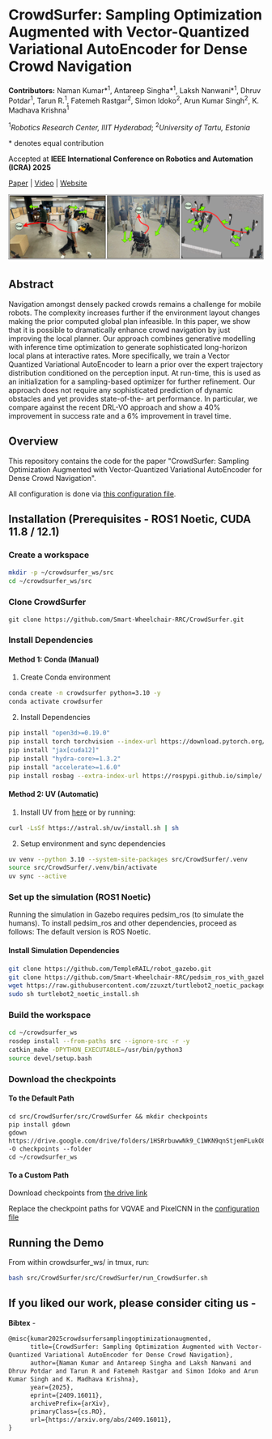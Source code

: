 # CrowdSurfer: Sampling Optimization Augmented with Vector-Quantized Variational AutoEncoder for Dense Crowd Navigation

**Contributors:** Naman Kumar*<sup>1</sup>, Antareep Singha*<sup>1</sup>, Laksh Nanwani\*<sup>1</sup>, Dhruv Potdar<sup>1</sup>, Tarun R.<sup>1</sup>, Fatemeh Rastgar<sup>2</sup>, Simon Idoko<sup>2</sup>, Arun Kumar Singh<sup>2</sup>, K. Madhava Krishna<sup>1</sup>

<sup>1</sup>_Robotics Research Center, IIIT Hyderabad_; <sup>2</sup>_University of Tartu, Estonia_

\* denotes equal contribution

Accepted at **IEEE International Conference on Robotics and Automation (ICRA) 2025**

[Paper](https://arxiv.org/abs/2409.16011) | [Video](https://youtu.be/BMDCYdxfaXM) | [Website](https://smart-wheelchair-rrc.github.io/CrowdSurfer-webpage/)

![teaser](./crowdsurfer.png)

## Abstract

Navigation amongst densely packed crowds remains a challenge for mobile robots. The complexity increases further if the environment layout changes making the prior computed global plan infeasible. In this paper, we show that it is possible to dramatically enhance crowd navigation by just improving the local planner. Our approach combines generative modelling with inference time optimization to generate sophisticated long-horizon local plans at interactive rates. More specifically, we train a Vector Quantized Variational AutoEncoder to learn a prior over the expert trajectory distribution conditioned on the perception input. At run-time, this is used as an initialization for a sampling-based optimizer for further refinement. Our approach does not require any sophisticated prediction of dynamic obstacles and yet provides state-of-the- art performance. In particular, we compare against the recent DRL-VO approach and show a 40% improvement in success rate and a 6% improvement in travel time.

## Overview

This repository contains the code for the paper "CrowdSurfer: Sampling Optimization Augmented with Vector-Quantized Variational AutoEncoder for Dense Crowd Navigation".

All configuration is done via [this configuration file](./src/CrowdSurfer/configuration/configuration.yaml).

## Installation (Prerequisites - ROS1 Noetic, CUDA 11.8 / 12.1)

### Create a workspace
```bash
mkdir -p ~/crowdsurfer_ws/src
cd ~/crowdsurfer_ws/src
```

### Clone CrowdSurfer
```
git clone https://github.com/Smart-Wheelchair-RRC/CrowdSurfer.git
```

### Install Dependencies
#### Method 1: Conda (Manual)
1. Create Conda environment
```bash
conda create -n crowdsurfer python=3.10 -y
conda activate crowdsurfer
```
2. Install Dependencies
```bash
pip install "open3d>=0.19.0"
pip install torch torchvision --index-url https://download.pytorch.org/whl/cu121
pip install "jax[cuda12]"
pip install "hydra-core>=1.3.2"
pip install "accelerate>=1.6.0"
pip install rosbag --extra-index-url https://rospypi.github.io/simple/
```

#### Method 2: UV (Automatic)
1. Install UV from [here](https://docs.astral.sh/uv/getting-started/installation/) or by running:

```bash
curl -LsSf https://astral.sh/uv/install.sh | sh
```

2. Setup environment and sync dependencies
```bash
uv venv --python 3.10 --system-site-packages src/CrowdSurfer/.venv
source src/CrowdSurfer/.venv/bin/activate
uv sync --active
```

### Set up the simulation (ROS1 Noetic)

Running the simulation in Gazebo requires pedsim_ros (to simulate the humans).
To install pedsim_ros and other dependencies, proceed as follows:
The default version is ROS Noetic.

#### Install Simulation Dependencies
```bash
git clone https://github.com/TempleRAIL/robot_gazebo.git
git clone https://github.com/Smart-Wheelchair-RRC/pedsim_ros_with_gazebo.git
wget https://raw.githubusercontent.com/zzuxzt/turtlebot2_noetic_packages/master/turtlebot2_noetic_install.sh
sudo sh turtlebot2_noetic_install.sh
```

### Build the  workspace
```bash
cd ~/crowdsurfer_ws
rosdep install --from-paths src --ignore-src -r -y
catkin_make -DPYTHON_EXECUTABLE=/usr/bin/python3
source devel/setup.bash
```

### Download the checkpoints
#### To the Default Path
```
cd src/CrowdSurfer/src/CrowdSurfer && mkdir checkpoints
pip install gdown
gdown https://drive.google.com/drive/folders/1HSRrbuwwNk9_C1WKN9qnStjemFLukO8s -O checkpoints --folder
cd ~/crowdsurfer_ws
```

#### To a Custom Path
Download checkpoints from [the drive link](https://drive.google.com/drive/folders/1HSRrbuwwNk9_C1WKN9qnStjemFLukO8s)

Replace the checkpoint paths for VQVAE and PixelCNN in the [configuration file](./src/CrowdSurfer/configuration/configuration.yaml)

## Running the Demo

From within crowdsurfer_ws/ in tmux, run:

```bash
bash src/CrowdSurfer/src/CrowdSurfer/run_CrowdSurfer.sh
```



## If you liked our work, please consider citing us -
**Bibtex** -
```
@misc{kumar2025crowdsurfersamplingoptimizationaugmented,
      title={CrowdSurfer: Sampling Optimization Augmented with Vector-Quantized Variational AutoEncoder for Dense Crowd Navigation}, 
      author={Naman Kumar and Antareep Singha and Laksh Nanwani and Dhruv Potdar and Tarun R and Fatemeh Rastgar and Simon Idoko and Arun Kumar Singh and K. Madhava Krishna},
      year={2025},
      eprint={2409.16011},
      archivePrefix={arXiv},
      primaryClass={cs.RO},
      url={https://arxiv.org/abs/2409.16011}, 
}
```
